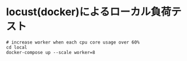 # locust(docker)によるローカル負荷テスト
```shell
# increase worker when each cpu core usage over 60%
cd local
docker-compose up --scale worker=8
```
